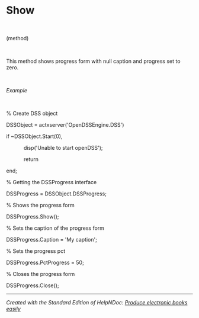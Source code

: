 # Show

&nbsp;

(method)

&nbsp;

This method shows progress form with null caption and progress set to zero.

&nbsp;

*Example*

&nbsp;

% Create DSS object

DSSObject = actxserver('OpenDSSEngine.DSS')

if ~DSSObject.Start(0),

&nbsp; &nbsp; &nbsp; &nbsp; &nbsp; &nbsp; disp('Unable to start openDSS');

&nbsp; &nbsp; &nbsp; &nbsp; &nbsp; &nbsp; return

end;

% Getting the DSSProgress interface

DSSProgress = DSSObject.DSSProgress;

% Shows the progress form

DSSProgress.Show();

% Sets the caption of the progress form

DSSProgress.Caption = 'My caption';

% Sets the progress pct

DSSProgress.PctProgress = 50;

% Closes the progress form

DSSProgress.Close();

***
_Created with the Standard Edition of HelpNDoc: [Produce electronic books easily](<https://www.helpndoc.com/create-epub-ebooks>)_
